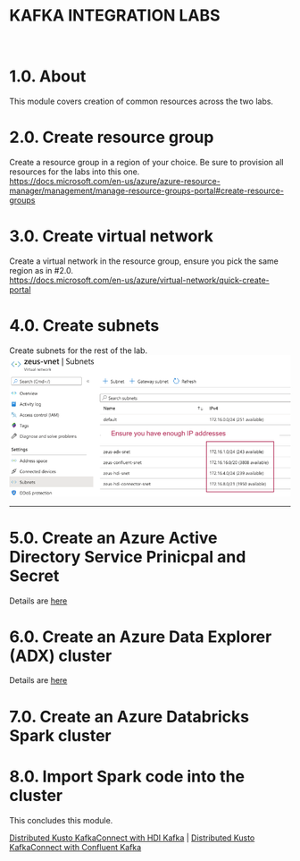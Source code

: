 # KAFKA INTEGRATION LABS
<br>

# 1.0. About

This module covers creation of common resources across the two labs.

# 2.0. Create resource group
Create a resource group in a region of your choice.  Be sure to provision all resources for the labs into this one.<br>
https://docs.microsoft.com/en-us/azure/azure-resource-manager/management/manage-resource-groups-portal#create-resource-groups


# 3.0. Create virtual network
Create a virtual network in the resource group, ensure you pick the same region as in #2.0.<br>
https://docs.microsoft.com/en-us/azure/virtual-network/quick-create-portal

# 4.0. Create subnets
Create subnets for the rest of the lab.<br>
![Subnets](../images/Subnets-Provision.png)
<br><hr>

# 5.0. Create an Azure Active Directory Service Prinicpal and Secret
Details are [here](create-spn.md)


# 6.0. Create an Azure Data Explorer (ADX) cluster
Details are [here](create-adx.md)


# 7.0. Create an Azure Databricks Spark cluster

# 8.0. Import Spark code into the cluster

This concludes this module.<br>

[Distributed Kusto KafkaConnect with HDI Kafka]() | [Distributed Kusto KafkaConnect with Confluent Kafka]() 




